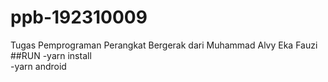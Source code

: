 # ppb-192310009
Tugas Pemprograman Perangkat Bergerak dari Muhammad Alvy Eka Fauzi
##RUN
-yarn install  
-yarn android
